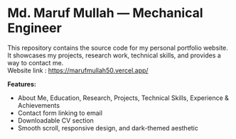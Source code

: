 # Md. Maruf Mullah — Mechanical Engineer
This repository contains the source code for my personal portfolio website.  
It showcases my projects, research work, technical skills, and provides a way to contact me.  
Website link : https://marufmullah50.vercel.app/

**Features:**
- About Me, Education, Research, Projects, Technical Skills, Experience & Achievements
- Contact form linking to email
- Downloadable CV section
- Smooth scroll, responsive design, and dark-themed aesthetic
